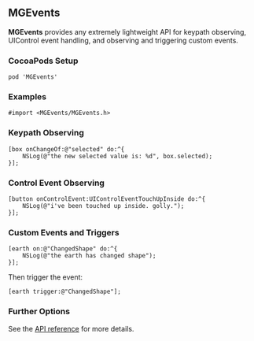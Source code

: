 ## MGEvents

**MGEvents** provides any extremely lightweight API for keypath observing, UIControl event
handling, and observing and triggering custom events.

### CocoaPods Setup

```
pod 'MGEvents'
```

### Examples

```objc
#import <MGEvents/MGEvents.h>
``` 

### Keypath Observing

```objc
[box onChangeOf:@"selected" do:^{
    NSLog(@"the new selected value is: %d", box.selected);
}];
```

### Control Event Observing

```objc
[button onControlEvent:UIControlEventTouchUpInside do:^{
    NSLog(@"i've been touched up inside. golly.");
}];
```

### Custom Events and Triggers

```objc
[earth on:@"ChangedShape" do:^{
    NSLog(@"the earth has changed shape");
}];
```

Then trigger the event:

```objc
[earth trigger:@"ChangedShape"];
```

### Further Options

See the [API reference](http://cocoadocs.org/docsets/MGEvents) for more details.
